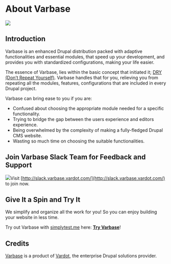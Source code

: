 # About Varbase

![](.gitbook/assets/large-logo-color-with-padding.png)

## **Introduction**

Varbase is an enhanced Drupal distribution packed with adaptive functionalities and essential modules, that speed up your development, and provides you with standardized configurations, making your life easier.

The essence of Varbase, lies within the basic concept that initiated it; [DRY \(Don’t Repeat Yourself\)](https://en.wikipedia.org/wiki/Don%27t_repeat_yourself). Varbase handles that for you, relieving you from repeating all the modules, features, configurations that are included in every Drupal project.

Varbase can bring ease to you if you are:

* Confused about choosing the appropriate module needed for a specific functionality.
* Trying to bridge the gap between the users experience and editors experience.
* Being overwhelmed by the complexity of making a fully-fledged Drupal CMS website.
* Wasting so much time on choosing the suitable functionalities.



## Join Varbase Slack Team for Feedback and Support

[![](https://www.drupal.org/files/varbase-slack-cta_0.png)](http://slack.varbase.vardot.com/)Visit [http://slack.varbase.vardot.com/](http://slack.varbase.vardot.com/) to join now.



## Give It a Spin and Try It

We simplify and organize all the work for you! So you can enjoy building your website in less time.

Try out Varbase with [simplytest.me](https://simplytest.me/) here: [**Try Varbase**](https://simplytest.me/project/varbase)!



## Credits

[Varbase](https://www.drupal.org/project/varbase) is a product of [Vardot](https://www.vardot.com/), the enterprise Drupal solutions provider.

